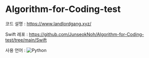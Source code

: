 # Algorithm-for-Coding-test

코드 설명 : https://www.landlordgang.xyz/

Swift 레포 : https://github.com/JunseokNoh/Algorithm-for-Coding-test/tree/main/Swift

사용 언어 : <img alt="Python" src ="https://img.shields.io/badge/Python-3776AB.svg?&style=for-the-badge&logo=Python&logoColor=white"/>

